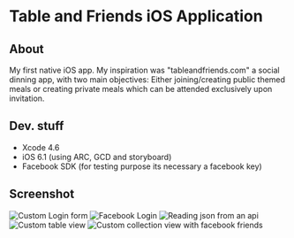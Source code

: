 # Table and Friends iOS Application

## About

My first native iOS app. My inspiration was "tableandfriends.com" a social dinning app, with two main objectives: Either joining/creating public themed meals or creating private meals which can be attended exclusively upon invitation. 

## Dev. stuff

- Xcode 4.6
- iOS 6.1 (using ARC, GCD and storyboard)
- Facebook SDK (for testing purpose its necessary a facebook key)

## Screenshot

![Custom Login form](/screenshots/login.jpg "Custom Login form")
![Facebook Login](/screenshots/facebooklogin.jpg "Facebook Login")
![Reading json from an api](/screenshots/assyncjson.jpg "Reading json from an api")
![Custom table view](/screenshots/fulllist_customviews.jpg "Custom table view")
![Custom collection view with facebook friends](/screenshots/facebookfriends_assyncdownload.jpg "Custom collection view with facebook friends")

